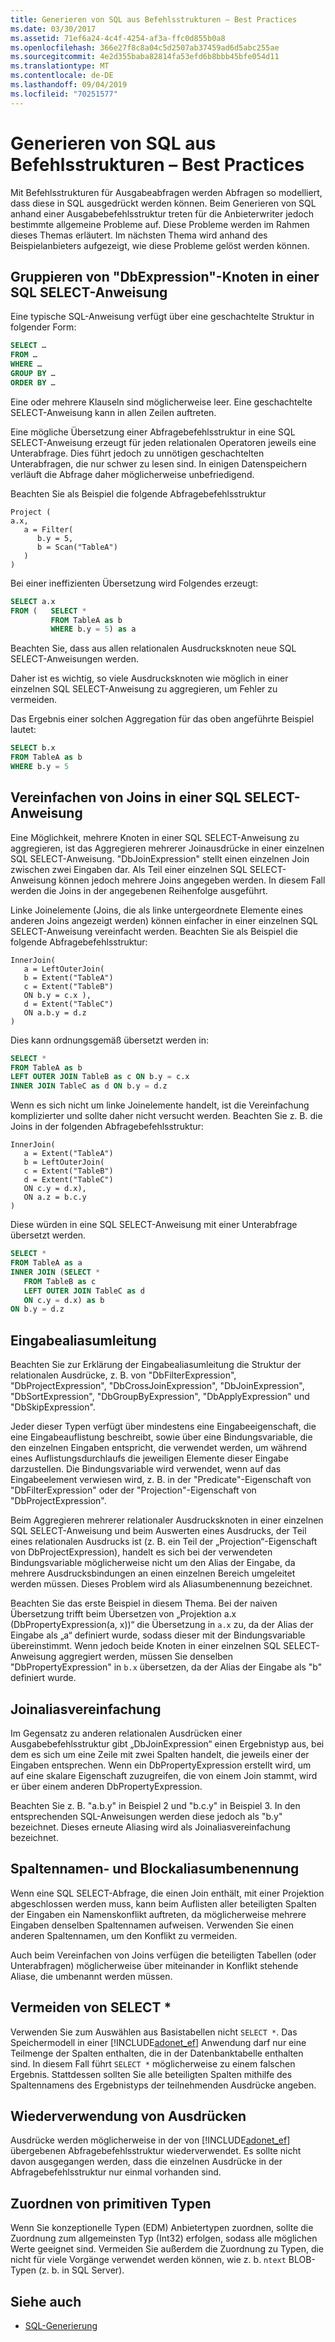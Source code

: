 ```yaml
---
title: Generieren von SQL aus Befehlsstrukturen – Best Practices
ms.date: 03/30/2017
ms.assetid: 71ef6a24-4c4f-4254-af3a-ffc0d855b0a8
ms.openlocfilehash: 366e27f8c8a04c5d2507ab37459ad6d5abc255ae
ms.sourcegitcommit: 4e2d355baba82814fa53efd6b8bbb45bfe054d11
ms.translationtype: MT
ms.contentlocale: de-DE
ms.lasthandoff: 09/04/2019
ms.locfileid: "70251577"
---
```

# <a name="generating-sql-from-command-trees---best-practices"></a>Generieren von SQL aus Befehlsstrukturen – Best Practices

Mit Befehlsstrukturen für Ausgabeabfragen werden Abfragen so modelliert, dass diese in SQL ausgedrückt werden können. Beim Generieren von SQL anhand einer Ausgabebefehlsstruktur treten für die Anbieterwriter jedoch bestimmte allgemeine Probleme auf. Diese Probleme werden im Rahmen dieses Themas erläutert. Im nächsten Thema wird anhand des Beispielanbieters aufgezeigt, wie diese Probleme gelöst werden können.

## <a name="group-dbexpression-nodes-in-a-sql-select-statement"></a>Gruppieren von "DbExpression"-Knoten in einer SQL SELECT-Anweisung

Eine typische SQL-Anweisung verfügt über eine geschachtelte Struktur in folgender Form:

```sql
SELECT …
FROM …
WHERE …
GROUP BY …
ORDER BY …
```

Eine oder mehrere Klauseln sind möglicherweise leer.  Eine geschachtelte SELECT-Anweisung kann in allen Zeilen auftreten.

Eine mögliche Übersetzung einer Abfragebefehlsstruktur in eine SQL SELECT-Anweisung erzeugt für jeden relationalen Operatoren jeweils eine Unterabfrage. Dies führt jedoch zu unnötigen geschachtelten Unterabfragen, die nur schwer zu lesen sind.  In einigen Datenspeichern verläuft die Abfrage daher möglicherweise unbefriedigend.

Beachten Sie als Beispiel die folgende Abfragebefehlsstruktur

```
Project (
a.x,
   a = Filter(
      b.y = 5,
      b = Scan("TableA")
   )
)
```

Bei einer ineffizienten Übersetzung wird Folgendes erzeugt:

```sql
SELECT a.x
FROM (   SELECT *
         FROM TableA as b
         WHERE b.y = 5) as a
```

Beachten Sie, dass aus allen relationalen Ausdrucksknoten neue SQL SELECT-Anweisungen werden.

Daher ist es wichtig, so viele Ausdrucksknoten wie möglich in einer einzelnen SQL SELECT-Anweisung zu aggregieren, um Fehler zu vermeiden.

Das Ergebnis einer solchen Aggregation für das oben angeführte Beispiel lautet:

```sql
SELECT b.x
FROM TableA as b
WHERE b.y = 5
```

## <a name="flatten-joins-in-a-sql-select-statement"></a>Vereinfachen von Joins in einer SQL SELECT-Anweisung

Eine Möglichkeit, mehrere Knoten in einer SQL SELECT-Anweisung zu aggregieren, ist das Aggregieren mehrerer Joinausdrücke in einer einzelnen SQL SELECT-Anweisung. "DbJoinExpression" stellt einen einzelnen Join zwischen zwei Eingaben dar. Als Teil einer einzelnen SQL SELECT-Anweisung können jedoch mehrere Joins angegeben werden. In diesem Fall werden die Joins in der angegebenen Reihenfolge ausgeführt.

Linke Joinelemente (Joins, die als linke untergeordnete Elemente eines anderen Joins angezeigt werden) können einfacher in einer einzelnen SQL SELECT-Anweisung vereinfacht werden. Beachten Sie als Beispiel die folgende Abfragebefehlsstruktur:

```
InnerJoin(
   a = LeftOuterJoin(
   b = Extent("TableA")
   c = Extent("TableB")
   ON b.y = c.x ),
   d = Extent("TableC")
   ON a.b.y = d.z
)
```

Dies kann ordnungsgemäß übersetzt werden in:

```sql
SELECT *
FROM TableA as b
LEFT OUTER JOIN TableB as c ON b.y = c.x
INNER JOIN TableC as d ON b.y = d.z
```

Wenn es sich nicht um linke Joinelemente handelt, ist die Vereinfachung komplizierter und sollte daher nicht versucht werden. Beachten Sie z. B. die Joins in der folgenden Abfragebefehlsstruktur:

```
InnerJoin(
   a = Extent("TableA")
   b = LeftOuterJoin(
   c = Extent("TableB")
   d = Extent("TableC")
   ON c.y = d.x),
   ON a.z = b.c.y
)
```

Diese würden in eine SQL SELECT-Anweisung mit einer Unterabfrage übersetzt werden.

```sql
SELECT *
FROM TableA as a
INNER JOIN (SELECT *
   FROM TableB as c
   LEFT OUTER JOIN TableC as d
   ON c.y = d.x) as b
ON b.y = d.z
```

## <a name="input-alias-redirecting"></a>Eingabealiasumleitung

Beachten Sie zur Erklärung der Eingabealiasumleitung die Struktur der relationalen Ausdrücke, z. B. von "DbFilterExpression", "DbProjectExpression", "DbCrossJoinExpression", "DbJoinExpression", "DbSortExpression", "DbGroupByExpression", "DbApplyExpression" und "DbSkipExpression".

Jeder dieser Typen verfügt über mindestens eine Eingabeeigenschaft, die eine Eingabeauflistung beschreibt, sowie über eine Bindungsvariable, die den einzelnen Eingaben entspricht, die verwendet werden, um während eines Auflistungsdurchlaufs die jeweiligen Elemente dieser Eingabe darzustellen. Die Bindungsvariable wird verwendet, wenn auf das Eingabeelement verwiesen wird, z. B. in der "Predicate"-Eigenschaft von "DbFilterExpression" oder der "Projection"-Eigenschaft von "DbProjectExpression".

Beim Aggregieren mehrerer relationaler Ausdrucksknoten in einer einzelnen SQL SELECT-Anweisung und beim Auswerten eines Ausdrucks, der Teil eines relationalen Ausdrucks ist (z. B. ein Teil der „Projection“-Eigenschaft von DbProjectExpression), handelt es sich bei der verwendeten Bindungsvariable möglicherweise nicht um den Alias der Eingabe, da mehrere Ausdrucksbindungen an einen einzelnen Bereich umgeleitet werden müssen.  Dieses Problem wird als Aliasumbenennung bezeichnet.

Beachten Sie das erste Beispiel in diesem Thema. Bei der naiven Übersetzung trifft beim Übersetzen von „Projektion a.x (DbPropertyExpression(a, x))“ die Übersetzung in `a.x` zu, da der Alias der Eingabe als „a“ definiert wurde, sodass dieser mit der Bindungsvariable übereinstimmt.  Wenn jedoch beide Knoten in einer einzelnen SQL SELECT-Anweisung aggregiert werden, müssen Sie denselben "DbPropertyExpression" in `b.x` übersetzen, da der Alias der Eingabe als "b" definiert wurde.

## <a name="join-alias-flattening"></a>Joinaliasvereinfachung

Im Gegensatz zu anderen relationalen Ausdrücken einer Ausgabebefehlsstruktur gibt „DbJoinExpression“ einen Ergebnistyp aus, bei dem es sich um eine Zeile mit zwei Spalten handelt, die jeweils einer der Eingaben entsprechen. Wenn ein DbPropertyExpression erstellt wird, um auf eine skalare Eigenschaft zuzugreifen, die von einem Join stammt, wird er über einem anderen DbPropertyExpression.

Beachten Sie z. B. "a.b.y" in Beispiel 2 und "b.c.y" in Beispiel 3. In den entsprechenden SQL-Anweisungen werden diese jedoch als "b.y" bezeichnet. Dieses erneute Aliasing wird als Joinaliasvereinfachung bezeichnet.

## <a name="column-name-and-extent-alias-renaming"></a>Spaltennamen- und Blockaliasumbenennung

Wenn eine SQL SELECT-Abfrage, die einen Join enthält, mit einer Projektion abgeschlossen werden muss, kann beim Auflisten aller beteiligten Spalten der Eingaben ein Namenskonflikt auftreten, da möglicherweise mehrere Eingaben denselben Spaltennamen aufweisen. Verwenden Sie einen anderen Spaltennamen, um den Konflikt zu vermeiden.

Auch beim Vereinfachen von Joins verfügen die beteiligten Tabellen (oder Unterabfragen) möglicherweise über miteinander in Konflikt stehende Aliase, die umbenannt werden müssen.

## <a name="avoid-select-"></a>Vermeiden von SELECT *

Verwenden Sie zum Auswählen aus Basistabellen nicht `SELECT *`. Das Speichermodell in einer [!INCLUDE[adonet_ef](../../../../../includes/adonet-ef-md.md)] Anwendung darf nur eine Teilmenge der Spalten enthalten, die in der Datenbanktabelle enthalten sind. In diesem Fall führt `SELECT *` möglicherweise zu einem falschen Ergebnis. Stattdessen sollten Sie alle beteiligten Spalten mithilfe des Spaltennamens des Ergebnistyps der teilnehmenden Ausdrücke angeben.

## <a name="reuse-of-expressions"></a>Wiederverwendung von Ausdrücken

Ausdrücke werden möglicherweise in der von [!INCLUDE[adonet_ef](../../../../../includes/adonet-ef-md.md)] übergebenen Abfragebefehlsstruktur wiederverwendet. Es sollte nicht davon ausgegangen werden, dass die einzelnen Ausdrücke in der Abfragebefehlsstruktur nur einmal vorhanden sind.

## <a name="mapping-primitive-types"></a>Zuordnen von primitiven Typen

Wenn Sie konzeptionelle Typen (EDM) Anbietertypen zuordnen, sollte die Zuordnung zum allgemeinsten Typ (Int32) erfolgen, sodass alle möglichen Werte geeignet sind. Vermeiden Sie außerdem die Zuordnung zu Typen, die nicht für viele Vorgänge verwendet werden können, wie z. b. `ntext` BLOB-Typen (z. b. in SQL Server).

## <a name="see-also"></a>Siehe auch

- [SQL-Generierung](sql-generation.md)
